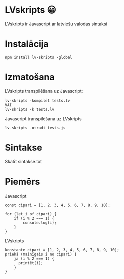 # LVskripts 😀
LVskripts ir Javascript ar latviešu valodas sintaksi
# Instalācija
    npm install lv-skripts -global
# Izmatošana
LVskripts transpilēšana uz Javascript:
       
    lv-skripts -kompilēt tests.lv
    VAI
    lv-skripts -k tests.lv
Javascript transpilēšana uz LVskripts
    
    lv-skripts -otradi tests.js
# Sintakse
Skatīt sintakse.txt
# Piemērs
Javascript
```
const cipari = [1, 2, 3, 4, 5, 6, 7, 8, 9, 10];

for (let i of cipari) {
    if (i % 2 === 1) {
        console.log(i);
    }
}

```
LVskripts
```
konstante cipari = [1, 2, 3, 4, 5, 6, 7, 8, 9, 10];
priekš (mainīgais i no cipari) {
    ja (i % 2 === 1) {
      printēt(i);
    }
}
```
